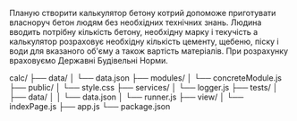 Планую створити калькулятор бетону котрий допоможе приготувати власноруч бетон людям без необхідних технічних знань. Людина вводить потрібну кількість бетону, необхідну марку і текучість а калькулятор розраховує необхідну кількість цементу, щебеню, піску і води для вказаного об'єму а також вартість матеріалів. При розрахунку враховуємо Державні Будівельні Норми.

calc/
├── data/
│   └── data.json
├── modules/
│   └── concreteModule.js
├── public/
│   └── style.css
├── services/
│   └── logger.js
├── tests/
│   ├── data/
│   │   └── data.json
│   └── runner.js
├── view/
│   └── indexPage.js
├── app.js
└── package.json